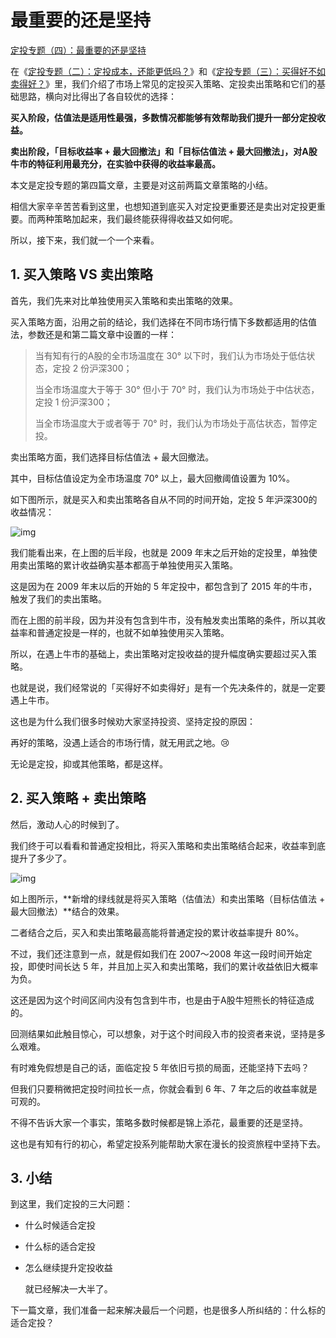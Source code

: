 # 最重要的还是坚持

[定投专题（四）：最重要的还是坚持](https://youzhiyouxing.cn/n/materials/907)



在《[定投专题（二）：定投成本，还能更低吗？](https://youzhiyouxing.cn/n/materials/841)》和《[定投专题（三）：买得好不如卖得好？](https://youzhiyouxing.cn/n/materials/888)》里，我们介绍了市场上常见的定投买入策略、定投卖出策略和它们的基础思路，横向对比得出了各自较优的选择：

**买入阶段，估值法是适用性最强，多数情况都能够有效帮助我们提升一部分定投收益。**

**卖出阶段，「目标收益率 + 最大回撤法」和「目标估值法 + 最大回撤法」，对A股牛市的特征利用最充分，在实验中获得的收益率最高。**

本文是定投专题的第四篇文章，主要是对这前两篇文章策略的小结。

相信大家辛辛苦苦看到这里，也想知道到底买入对定投更重要还是卖出对定投更重要。而两种策略加起来，我们最终能获得得收益又如何呢。

所以，接下来，我们就一个一个来看。



## 1. 买入策略 VS 卖出策略

首先，我们先来对比单独使用买入策略和卖出策略的效果。

买入策略方面，沿用之前的结论，我们选择在不同市场行情下多数都适用的估值法，参数还是和第二篇文章中设置的一样：

> 当有知有行的A股的全市场温度在 30° 以下时，我们认为市场处于低估状态，定投 2 份沪深300；
>
> 当全市场温度大于等于 30° 但小于 70° 时，我们认为市场处于中估状态，定投 1 份沪深300；
>
> 当全市场温度大于或者等于 70° 时，我们认为市场处于高估状态，暂停定投。

卖出策略方面，我们选择目标估值法 + 最大回撤法。

其中，目标估值设定为全市场温度 70° 以上，最大回撤阈值设置为 10%。

如下图所示，就是买入和卖出策略各自从不同的时间开始，定投 5 年沪深300的收益情况：

![img](https://asset.youzhiyouxing.cn/image/2021/07/08/01FA2WM7CB4FCM957QSPK0BN6A.png?x-oss-process=image/format,jpg/resize,w_1280,limit_1)

我们能看出来，在上图的后半段，也就是 2009 年末之后开始的定投里，单独使用卖出策略的累计收益确实基本都高于单独使用买入策略。

这是因为在 2009 年末以后的开始的 5 年定投中，都包含到了 2015 年的牛市，触发了我们的卖出策略。

而在上图的前半段，因为并没有包含到牛市，没有触发卖出策略的条件，所以其收益率和普通定投是一样的，也就不如单独使用买入策略。

所以，在遇上牛市的基础上，卖出策略对定投收益的提升幅度确实要超过买入策略。

也就是说，我们经常说的「买得好不如卖得好」是有一个先决条件的，就是一定要遇上牛市。

这也是为什么我们很多时候劝大家坚持投资、坚持定投的原因：

再好的策略，没遇上适合的市场行情，就无用武之地。😢

无论是定投，抑或其他策略，都是这样。



## 2. 买入策略 + 卖出策略

然后，激动人心的时候到了。

我们终于可以看看和普通定投相比，将买入策略和卖出策略结合起来，收益率到底提升了多少了。

![img](https://asset.youzhiyouxing.cn/image/2021/07/08/01FA2WPKYDS8ZDTF6ATY18BFM8.png?x-oss-process=image/format,jpg/resize,w_1280,limit_1)



如上图所示，**新增的绿线就是将买入策略（估值法）和卖出策略（目标估值法 + 最大回撤法）**结合的效果。

二者结合之后，买入和卖出策略最高能将普通定投的累计收益率提升 80%。

不过，我们还注意到一点，就是假如我们在 2007～2008 年这一段时间开始定投，即使时间长达 5 年，并且加上买入和卖出策略，我们的累计收益依旧大概率为负。

这还是因为这个时间区间内没有包含到牛市，也是由于A股牛短熊长的特征造成的。

回测结果如此触目惊心，可以想象，对于这个时间段入市的投资者来说，坚持是多么艰难。

有时难免假想是自己的话，面临定投 5 年依旧亏损的局面，还能坚持下去吗？

但我们只要稍微把定投时间拉长一点，你就会看到 6 年、7 年之后的收益率就是可观的。

不得不告诉大家一个事实，策略多数时候都是锦上添花，最重要的还是坚持。

这也是有知有行的初心，希望定投系列能帮助大家在漫长的投资旅程中坚持下去。



## 3. 小结

到这里，我们定投的三大问题：

- 什么时候适合定投

- 什么标的适合定投

- 怎么继续提升定投收益

  就已经解决一大半了。

下一篇文章，我们准备一起来解决最后一个问题，也是很多人所纠结的：什么标的适合定投？

